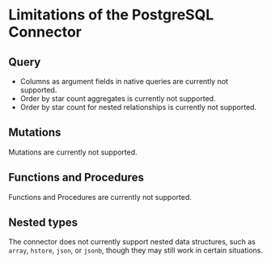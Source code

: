 # Limitations of the PostgreSQL Connector

## Query

- Columns as argument fields in native queries are currently not supported.
- Order by star count aggregates is currently not supported.
- Order by star count for nested relationships is currently not supported.

## Mutations

Mutations are currently not supported.

## Functions and Procedures

Functions and Procedures are currently not supported.

## Nested types

The connector does not currently support nested data structures, such as `array`, `hstore`, `json`, or `jsonb`, though
they may still work in certain situations.
